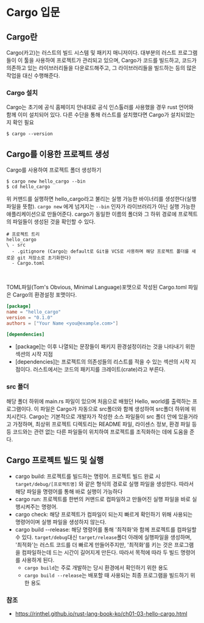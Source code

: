 # Cargo 입문

## Cargo란

Cargo(카고)는 러스트의 빌드 시스템 및 패키지 매니저이다. 대부분의 러스트 프로그램들이 이 툴을 사용하여 프로젝트가 관리되고 있으며, Cargo가 코드를 빌드하고, 코드가 의존하고 있는 라이브러리들을 다운로드해주고, 그 라이브러리들을 빌드하는 등의 많은 작업을 대신 수행해준다.

### Cargo 설치
Cargo는 초기에 공식 홈페이지 안내대로 공식 인스톨러를 사용했을 경우 rust 언어와 함께 이미 설치되어 있다. 다른 수단을 통해 러스트를 설치했다면 Cargo가 설치되었는지 확인 필요

```
$ cargo --version
```

## Cargo를 이용한 프로젝트 생성

Cargo를 사용하여 프로젝트 폴더 생성하기

```
$ cargo new hello_cargo --bin
$ cd hello_cargo
```

위 커맨드를 실행하면 hello_cargo라고 불리는 실행 가능한 바이너리를 생성한다(실행 파일을 뜻함). `cargo new` 에게 넘겨지는 `--bin` 인자가 라이브러리가 아닌 실행 가능한 애플리케이션으로 만들어준다. cargo가 동일한 이름의 폴더와 그 하위 경로에 프로젝트의 파일들이 생성된 것을 확인할 수 있다.

```
# 프로젝트 트리
hello_cargo
\ - src
  - .gitignore (Cargo는 default로 Git을 VCS로 사용하며 해당 프로젝트 폴더를 새로운 git 저장소로 초기화한다)
  - Cargo.toml
```

<br>

TOML파일(Tom's Obvious, Minimal Language)포맷으로 작성된 Cargo.toml 파일은 Cargo의 환경설정 포맷이다.

```toml
[package]
name = "hello_cargo"
version = "0.1.0"
authors = ["Your Name <you@example.com>"]

[dependencies]

```

- [package]는 이후 나열되는 문장들이 패키지 환경설정이라는 것을 나타내기 위한 섹션의 시작 지점
- [dependencies]는 프로젝트의 의존성들의 리스트를 적을 수 있는 섹션의 시작 지점이다. 러스트에서는 코드의 패키지를 크레이트(crate)라고 부른다.

### src 폴더
해당 폴더 하위에 main.rs 파일이 있으며 처음으로 배웠던 Hello, world를 출력하는 프로그램이다. 이 파일은 Cargo가 자동으로 src폴더와 함께 생성하여 src폴더 하위에 위치시킨다.
Cargo는 기본적으로 개발자가 작성한 소스 파일들이 src 폴더 안에 있을거라고 가정하며, 최상위 프로젝트 디렉토리는 README 파일, 라이센스 정보, 환경 파일 등등 코드와는 관련 없는 다른 파일들이 위치하여 프로젝트를 조직화하는 데에 도움을 준다.

## Cargo 프로젝트 빌드 및 실행

- cargo build: 프로젝트를 빌드하는 명렁어. 프로젝트 빌드 완료 시 `target/debug/[프로젝트명]` 와 같은 형식의 경로로 실행 파일을 생성한다. 따라서 해당 파일을 명령어를 통해 바로 실행이 가능하다
- cargo run: 프로젝트를 한번의 커맨드로 컴파일하고 만들어진 실행 파일을 바로 실행시켜주는 명령어.
- cargo check: 해당 프로젝트가 컴파일이 되는지 빠르게 확인하기 위해 사용되는 명령어이며 실행 파일을 생성하지 않는다.
- cargo build --release: 해당 명령어를 통해 '최적화'와 함께 프로젝트를 컴파일할 수 있다. `target/debug`대신 `target/release`폴더 아래에 실행파일을 생성하며, '최적화'는 러스트 코드를 더 빠르게 만들어주지만, '최적화'를 키는 것은 프로그램을 컴파일하는데 드는 시간이 길어지게 만든다. 따라서 목적에 따라 두 빌드 명령어를 사용하게 된다.
  - `cargo build`는 주로 개발하는 당시 환경에서 확인하기 위한 용도
  - `cargo build --release`는 배포할 때 사용되는 최종 프로그램을 빌드하기 위한 용도
    

### 참조
- https://rinthel.github.io/rust-lang-book-ko/ch01-03-hello-cargo.html
